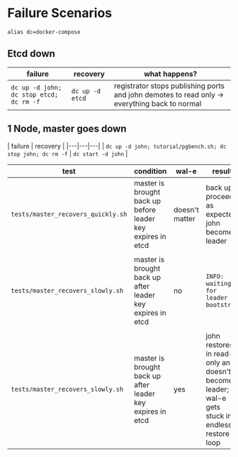 # Failure Scenarios

```
alias dc=docker-compose
```

## Etcd down
| failure | recovery | what happens? |
|---|---|---|
| `dc up -d john; dc stop etcd; dc rm -f` | `dc up -d etcd` | registrator stops publishing ports and john demotes to read only -> everything back to normal |

## 1 Node, master goes down
| failure | recovery |
|---|---|---|
| `dc up -d john; tutorial/pgbench.sh; dc stop john; dc rm -f` | `dc start -d john` |

| test | condition | wal-e | result | reason |
| --- | --- | --- | --- | --- |
| `tests/master_recovers_quickly.sh` | master is brought back up before leader key expires in etcd | doesn't matter | back up proceeds as expected. john becomes leader | |
| `tests/master_recovers_slowly.sh` | master is brought back up after leader key expires in etcd | no | `INFO: waiting for leader to bootstrap` | Expected behaviour loop around step `Leader owns key?` in [this](https://github.com/zalando/patroni/blob/master/postgres-ha.pdf) diagram |
| `tests/master_recovers_slowly.sh` | master is brought back up after leader key expires in etcd | yes | john restores in read-only and doesn't become leader; wal-e gets stuck in endless restore loop | |
